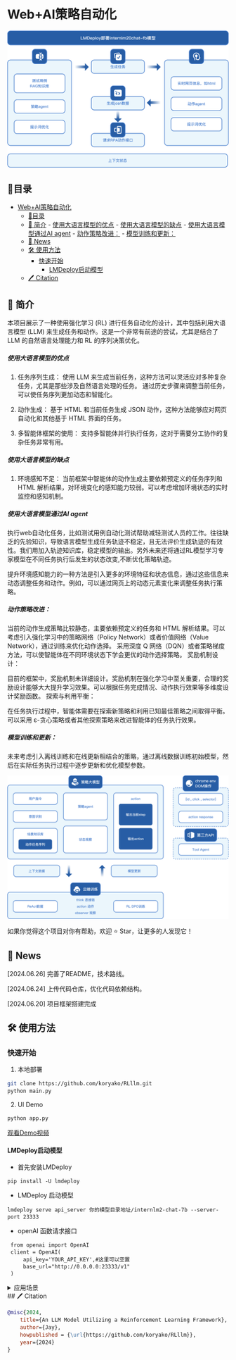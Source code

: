 # Web+AI策略自动化

![image](https://raw.githubusercontent.com/koryako/RLllm/main/image/2.png)

## 📝目录

- [Web+AI策略自动化](#webai策略自动化)
  - [📝目录](#目录)
  - [📖 简介](#-简介)
        - [使用大语言模型的优点](#使用大语言模型的优点)
        - [使用大语言模型的缺点](#使用大语言模型的缺点)
        - [使用大语言模型通过AI agent](#使用大语言模型通过ai-agent)
        - [动作策略改进：](#动作策略改进)
        - [模型训练和更新：](#模型训练和更新)
  - [🚀 News](#-news)
  - [🛠️ 使用方法](#️-使用方法)
    - [快速开始](#快速开始)
      - [LMDeploy启动模型](#lmdeploy启动模型)
  - [🖊️ Citation](#️-citation)

## 📖 简介


本项目展示了一种使用强化学习 (RL) 进行任务自动化的设计，其中包括利用大语言模型 (LLM) 来生成任务和动作。这是一个非常有前途的尝试，尤其是结合了 LLM 的自然语言处理能力和 RL 的序列决策优化。

##### 使用大语言模型的优点
1. 任务序列生成：
使用 LLM 来生成当前任务，这种方法可以灵活应对多种复杂任务，尤其是那些涉及自然语言处理的任务。
通过历史步骤来调整当前任务，可以使任务序列更加动态和智能化。
2. 动作生成：
基于 HTML 和当前任务生成 JSON 动作，这种方法能够应对网页自动化和其他基于 HTML 界面的任务。

3. 多智能体框架的使用：
支持多智能体并行执行任务，这对于需要分工协作的复杂任务非常有用。

#####  使用大语言模型的缺点
1. 环境感知不足：
当前框架中智能体的动作生成主要依赖预定义的任务序列和 HTML 解析结果，对环境变化的感知能力较弱。可以考虑增加环境状态的实时监控和感知机制。



##### 使用大语言模型通过AI agent
执行web自动化任务，比如测试用例自动化测试帮助减轻测试人员的工作。往往缺乏的先验知识，导致语言模型生成任务轨迹不稳定，且无法评价生成轨迹的有效性。我们用加入轨迹知识库，稳定模型的输出。另外未来还将通过RL模型学习专家模型在不同任务执行后发生的状态改变,不断优化策略轨迹。

提升环境感知能力的一种方法是引入更多的环境特征和状态信息，通过这些信息来动态调整任务和动作。例如，可以通过网页上的动态元素变化来调整任务执行策略。

##### 动作策略改进：

当前的动作生成策略比较静态，主要依赖预定义的任务和 HTML 解析结果。可以考虑引入强化学习中的策略网络（Policy Network）或者价值网络（Value Network），通过训练来优化动作选择。
采用深度 Q 网络（DQN）或者策略梯度方法，可以使智能体在不同环境状态下学会更优的动作选择策略。
奖励机制设计：

目前的框架中，奖励机制未详细设计。奖励机制在强化学习中至关重要，合理的奖励设计能够大大提升学习效果。可以根据任务完成情况、动作执行效果等多维度设计奖励函数。
探索与利用平衡：

在任务执行过程中，智能体需要在探索新策略和利用已知最佳策略之间取得平衡。可以采用 ε-贪心策略或者其他探索策略来改进智能体的任务执行效果。


##### 模型训练和更新：

未来考虑引入离线训练和在线更新相结合的策略，通过离线数据训练初始模型，然后在实际任务执行过程中逐步更新和优化模型参数。

![image](https://raw.githubusercontent.com/koryako/RLllm/main/image/5.png)

如果你觉得这个项目对你有帮助，欢迎 ⭐ Star，让更多的人发现它！






## 🚀 News

\[2024.06.26] 完善了README，技术路线。

\[2024.06.24] 上传代码仓库，优化代码依赖结构。

\[2024.06.20] 项目框架搭建完成

## 🛠️ 使用方法

### 快速开始


1.  本地部署

```bash
git clone https://github.com/koryako/RLllm.git
python main.py
```


2. UI Demo

```bash
python app.py
```

[观看Demo视频](https://www.bilibili.com/video/BV1Tt3qezEdh/?spm_id_from=333.999.0.0)


#### LMDeploy启动模型

*   首先安装LMDeploy

```shell
pip install -U lmdeploy
```
*   LMDeploy 启动模型

```shell
lmdeploy serve api_server 你的模型目录地址/internlm2-chat-7b --server-port 23333
```
*   openAI 函数请求接口
```shell
 from openai import OpenAI
 client = OpenAI(
     api_key='YOUR_API_KEY',#这里可以空置
     base_url="http://0.0.0.0:23333/v1"
 )
```
<details>
<summary> 应用场景 </summary>

数据采集与分析

![image](https://raw.githubusercontent.com/koryako/RLllm/main/image/1.jpg)

测试用例

![image](https://raw.githubusercontent.com/koryako/RLllm/main/image/3.png)

AI客服

![image](https://raw.githubusercontent.com/koryako/RLllm/main/image/4.png)

</details>
## 🖊️ Citation

```bibtex
@misc{2024,
    title={An LLM Model Utilizing a Reinforcement Learning Framework},
    author={Jay},
    howpublished = {\url{https://github.com/koryako/RLllm}},
    year={2024}
}
```


